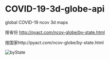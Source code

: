 # COVID-19-3d-globe-api
global COVID-19 ncov 3d maps

按省份 http://pyact.com/ncov-globe/by-state.html

按国家http://pyact.com/ncov-globe/by-state.html

![byState](https://raw.githubusercontent.com/cansijyun/covid-ncov-3d-globe-api/master/readme_img/byState.gif)


